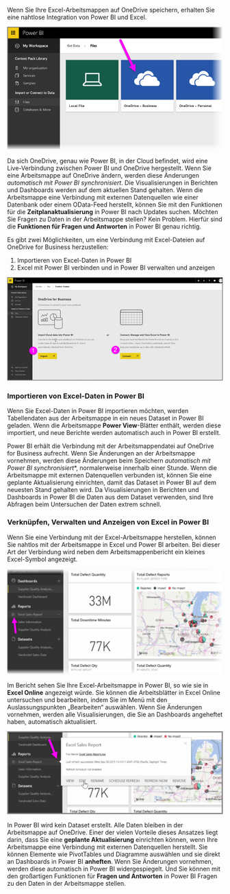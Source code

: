 Wenn Sie Ihre Excel-Arbeitsmappen auf OneDrive speichern, erhalten Sie eine nahtlose Integration von Power BI und Excel.

![](media/5-4-connect-onedrive-for-business/5-4_1.png)

Da sich OneDrive, genau wie Power BI, in der Cloud befindet, wird eine Live-Verbindung zwischen Power BI und OneDrive hergestellt. Wenn Sie eine Arbeitsmappe auf OneDrive ändern, werden diese Änderungen *automatisch mit Power BI synchronisiert*. Die Visualisierungen in Berichten und Dashboards werden auf dem aktuellen Stand gehalten. Wenn die Arbeitsmappe eine Verbindung mit externen Datenquellen wie einer Datenbank oder einem OData-Feed herstellt, können Sie mit den Funktionen für die **Zeitplanaktualisierung** in Power BI nach Updates suchen. Möchten Sie Fragen zu Daten in der Arbeitsmappe stellen? Kein Problem. Hierfür sind die **Funktionen für Fragen und Antworten** in Power BI genau richtig.

Es gibt zwei Möglichkeiten, um eine Verbindung mit Excel-Dateien auf OneDrive for Business herzustellen:

1. Importieren von Excel-Daten in Power BI
2. Excel mit Power BI verbinden und in Power BI verwalten und anzeigen

![](media/5-4-connect-onedrive-for-business/5-4_3.png)

### <a name="import-excel-data-into-power-bi"></a>Importieren von Excel-Daten in Power BI
Wenn Sie Excel-Daten in Power BI importieren möchten, werden Tabellendaten aus der Arbeitsmappe in ein neues Dataset in Power BI geladen. Wenn die Arbeitsmappe **Power View**-Blätter enthält, werden diese importiert, und neue Berichte werden automatisch auch in Power BI erstellt.

Power BI erhält die Verbindung mit der Arbeitsmappendatei auf OneDrive for Business aufrecht. Wenn Sie Änderungen an der Arbeitsmappe vornehmen, werden diese Änderungen beim Speichern *automatisch mit Power BI synchronisiert**, normalerweise innerhalb einer Stunde. Wenn die Arbeitsmappe mit externen Datenquellen verbunden ist, können Sie eine geplante Aktualisierung einrichten, damit das Dataset in Power BI auf dem neuesten Stand gehalten wird. Da Visualisierungen in Berichten und Dashboards in Power BI die Daten aus dem Dataset verwenden, sind Ihre Abfragen beim Untersuchen der Daten extrem schnell.

### <a name="connect-manage-and-view-excel-in-power-bi"></a>Verknüpfen, Verwalten und Anzeigen von Excel in Power BI
Wenn Sie eine Verbindung mit der Excel-Arbeitsmappe herstellen, können Sie nahtlos mit der Arbeitsmappe in Excel und Power BI arbeiten. Bei dieser Art der Verbindung wird neben dem Arbeitsmappenbericht ein kleines Excel-Symbol angezeigt.

![](media/5-4-connect-onedrive-for-business/5-4_4.png)

Im Bericht sehen Sie Ihre Excel-Arbeitsmappe in Power BI, so wie sie in **Excel Online** angezeigt würde. Sie können die Arbeitsblätter in Excel Online untersuchen und bearbeiten, indem Sie im Menü mit den Auslassungspunkten „Bearbeiten“ auswählen. Wenn Sie Änderungen vornehmen, werden alle Visualisierungen, die Sie an Dashboards angeheftet haben, automatisch aktualisiert.

![](media/5-4-connect-onedrive-for-business/5-4_5.png)

In Power BI wird kein Dataset erstellt. Alle Daten bleiben in der Arbeitsmappe auf OneDrive. Einer der vielen Vorteile dieses Ansatzes liegt darin, dass Sie eine **geplante Aktualisierung** einrichten können, wenn Ihre Arbeitsmappe eine Verbindung mit externen Datenquellen herstellt. Sie können Elemente wie PivotTables und Diagramme auswählen und sie direkt an Dashboards in Power BI **anheften**. Wenn Sie Änderungen vornehmen, werden diese automatisch in Power BI widergespiegelt. Und Sie können mit den großartigen Funktionen für **Fragen und Antworten** in Power BI Fragen zu den Daten in der Arbeitsmappe stellen.  

